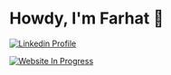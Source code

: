 # Howdy, I'm Farhat 👋 

[![Linkedin Profile](https://linkedin.com/in/codeSTACKr#gh-dark-mode-only)](linkedin)

[![Website In Progress]()]()



[linkedin]: https://www.linkedin.com/in/farhat-abbas/


